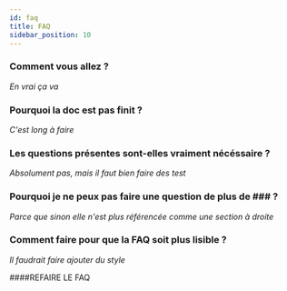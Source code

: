 ```yaml
---
id: faq
title: FAQ
sidebar_position: 10
---
```


### Comment vous allez ?

_En vrai ça va_

### Pourquoi la doc est pas finit ?

_C'est long à faire_

### Les questions présentes sont-elles vraiment nécéssaire ?

_Absolument pas, mais il faut bien faire des test_

### Pourquoi je ne peux pas faire une question de plus de ### ?

_Parce que sinon elle n'est plus référencée comme une section à droite_

### Comment faire pour que la FAQ soit plus lisible ?

_Il faudrait faire ajouter du style_

####REFAIRE LE FAQ
